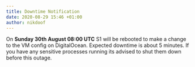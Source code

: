 ```yaml
---
title: Downtime Notification
date: 2020-08-29 15:46 +01:00
author: nikdoof
---
```

On **Sunday 30th August 08:00 UTC** S1 will be rebooted to make a change to the VM config on DigitalOcean. Expected downtime is about 5 minutes. If you have any sensitive processes running its advised to shut them down before this outage.